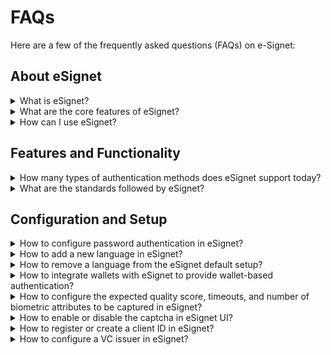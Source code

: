 # FAQs

Here are a few of the frequently asked questions (FAQs) on e-Signet:

## About eSignet

<details>

<summary>What is eSignet?</summary>



</details>

<details>

<summary>What are the core features of eSignet?</summary>

The core features of eSignet are available [here](../overview/features/).

</details>

<details>

<summary>How can I use eSignet?</summary>

Based on the type of entity, such as an ID system, a relying party, or a digital wallet, you can integrate with eSignet. For more details, go through our [integration guide](../integration-guides/).

If you are looking at trying out eSignet right away, then you can use our sandbox for testing. Please go through our [Try it out section](../try-it-out/) for more details.

</details>

## Features and Functionality

<details>

<summary>How many types of authentication methods does eSignet support today?</summary>

The types of authentication methods supported by eSignet are [available here](../overview/features/#support-for-various-authentication-modalities).

</details>

<details>

<summary>What are the standards followed by eSignet?</summary>

The standards followed by eSignet are [listed here](../overview/principles/#open-standards).

</details>

## Configuration and Setup

<details>

<summary>How to configure password authentication in eSignet?</summary>

To enable password authentication in Signet for a client, you must first set the ACR value as “**mosip:idp:acr:password**” in the _**authContextRefs**_ array during client creation or update.

Then, **during local testing**,

You must modify or add a file _**amr-acr-mapping.json**_ in _**esignet-service >> src >> main >> resources,**_ which should contain all ACR and AMR mapping where you can add **“mosip:idp:acr:password”** and **“PWD”** as shown below.

```json
{
 "amr": {
  ...
  "PWD" : [{ "type": "PWD" }],
  ...
 },
 "acr_amr": {
  ...
  "mosip:idp:acr:password" : ["PWD"],
  ...
 }
}
```

Once these properties have been added to the file, you can refer to this file in _**application-local.properties**_ in the same folder location.

```properties
mosip.esignet.amr-acr-mapping-file-url=classpath:amr-acr-mapping.json
```

Or

You can directly point to a URL from the deployed version using the _**mosip-config**_ repo where the _**acr\_amr\_mapping**_ configuration is stored for production, as shown below.

```properties
mosip.esignet.amr-acr-mapping-file-url=https://raw.githack.com/mosip/mosip-config/develop-v3/amr-acr-mapping.json
```

Similarly, **for** **production**,&#x20;

You have to change _**acr-amr-mapping.json**_ in the _**mosip-config**_ repo; depending on your environment, switch to that branch and add the **“PWD”** property in the _**amr**_ and **“mosip:idp:acr:password”** in the _**acr\_amr**_.

</details>

<details>

<summary>How to add a new language in eSignet?</summary>

**Adding a new language for local eSignet setup**

1. Go to your Signet project and then open the folder:\
   **oidc-ui >> public >> locales**
2. Create a new language JSON file&#x20;
   1. Copy the file _en.json_ and rename it with your new language's code as per ISO 639-1 (for example, if you want to add the language French, then rename the file to _fr.json)_ so that you can have all keys in for your new language.&#x20;
   2. Modify the values in your desired language (for French, the values have to be modified to French in the _fr.json_ file)
3. Update _default.json_ file
   1. Now add the new language’s JSON file detail in _the default.json_ file so that it can be parsed and the new language can be shown in the UI, like below.&#x20;
   2. You have to add the ISO 639-1 (two-lettered language code) language info in languages\_2Letters (which was used to create the new file above) and also put the language value against it.&#x20;
   3. If your language follows RTL(right-to-left) then add ISO 639-1 language code in the `rtlLanguages` array.
   4. Finally, create a mapping between ISO 639-2 and ISO 639-1 language codes for your language in `langCodeMapping`.

```json
{
  // Add your new language here
  "languages_2Letters": {
    "en": "English",
    "ar": "عربى",
    "LANGUAGE_CODE_IN_ISO-639-1": "LANGUAGE VALUE"
  },
  // Add your new language in rtlLanguages if it uses RTL
  "rtlLanguages": ["ar"],
  // Add a language mapping for ISO 639-2 & ISO 639-1 format
  "langCodeMapping": {
    "eng": "en",
    "ara": "ar",
    "LANGUAGE_CODE_IN_ISO-639-2": "LANGUAGE_CODE_IN_ISO-639-1"
  }
}
```

For details on ISO 639-1 and ISO 639-2, please follow the [documentation here](https://www.loc.gov/standards/iso639-2/php/English\_list.p).



**Adding a new language in the production setup**

Similar to the local mentioned above, you need to create a new language JSON file (as per ISO 639-1 and then update language configurations in _the **default.json**_ file.

Apart from that, you have to make the above changes in the `develop` branch of your [_**artifactory-ref-impl**_](https://github.com/mosip/artifactory-ref-impl/tree/develop) repository. In order to do so,

1. Clone the repo and switch to the develop branch
2. Go to the folder location: \
   **artifacts >> src >> i18n >> esignet-i18n-bundle**
3. Inside this folder, you can view all language JSON files
4. Create your new language file as mentioned in the local setup guide above and place it in the folder.
5. Modify the _**default.json**_ file as mentioned in the local setup guide above.

Now use this new artifactory in your production setup.

</details>

<details>

<summary>How to remove a language from the eSignet default setup?</summary>

To remove a language from the default eSignet setup, you have to remove or delete the language’s JSON file (let's say French _fr.json_) from your language bundle.&#x20;

After that, you need to remove the mapping and details from the _**default.json**_ file of that particular language.

**For local setup,**&#x20;

Go to the folder _**oidc-ui >> public >> locales**_ in the e-Signet project and perform the above steps.

**In production,**

Go to the develop branch of your [_**artifactory-ref-impl**_](https://github.com/mosip/artifactory-ref-impl/tree/develop) and perform the above steps in this location: _**artifacts >>  src >> i18n >> esignet-i18n-bundle**._ Once the artifactory is modified, then you can deploy the latest version in production.

</details>

<details>

<summary>How to integrate wallets with eSignet to provide wallet-based authentication? </summary>

To integrate a wallet in eSignet, first, you have to add wallet details in _**application-local.properties**_ in the _**esignet-service**_ module in your esignet project.

```properties
mosip.esignet.ui.wallet.config={{'wallet.name': 'Inji', 'wallet.logo-url': 'inji_logo.png', 'wallet.download-uri': '#', 'wallet.deep-link-uri': 'inji://landing-page-name?linkCode=LINK_CODE&linkExpireDateTime=LINK_EXPIRE_DT' }}
```

Here, you need to specify the

* wallet.name
* wallet.logo-url
* wallet.download-uri
* wallet.deep-link-uri

_**Note**_: In this property, you can also configure multiple wallets.

After adding the above details you should add this variable in _**wallet.config**_ properties of _**mosip.esignet.ui.config.key-values**_ configuration as shown below.

```properties
mosip.esignet.ui.config.key-values={…
 'wallet.config': ${mosip.esignet.ui.wallet.config}}
```

Then restart the e-Signet UI and e-Signet backend service to view the changes.

</details>

<details>

<summary>How to configure the expected quality score, timeouts, and number of biometric attributes to be captured in eSignet?</summary>

Parameters such as expected quality score, timeouts and the number of biometric attributes to capture are environment variables for eSignet UI.&#x20;

You can add the below environment variables in the _**.env**_ file in the eSignet project’s _**oidc-ui**_ folder.

```
// expected quality score for various biometrics
REACT_APP_SBI_FACE_CAPTURE_SCORE=70
REACT_APP_SBI_FINGER_CAPTURE_SCORE=70
REACT_APP_SBI_IRIS_CAPTURE_SCORE=70

// number of biometric subtypes to capture
REACT_APP_SBI_FACE_CAPTURE_COUNT=1
REACT_APP_SBI_FINGER_CAPTURE_COUNT=1
REACT_APP_SBI_IRIS_CAPTURE_COUNT=1

// capture timeouts in seconds
REACT_APP_SBI_CAPTURE_TIMEOUT=30
REACT_APP_SBI_DINFO_TIMEOUT=30
REACT_APP_SBI_DISC_TIMEOUT=30
```

</details>

<details>

<summary>How to enable or disable the captcha in eSignet UI?</summary>

To disable the captcha from the e-Signet OTP screen, you have to set the value _false_ in _**application-local.properties**_ for _**mosip.esignet.send-otp.captcha-required**_ variable.

For **local testing**,

Go to _**esignet-service >> src >> main >> resources**_, then open _**application-local.properties**_ then add this.

```properties
mosip.esignet.send-otp.captcha-required=false
```

For enabling captcha you need to set the same property value as true.

</details>

<details>

<summary>How to register or create a client ID in eSignet?</summary>



</details>

<details>

<summary>How to configure a VC issuer in eSignet?</summary>



</details>
